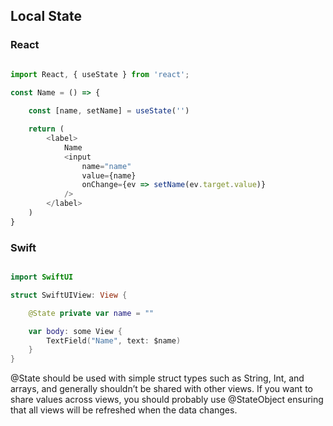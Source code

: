 ## Local State

### React

```javascript

import React, { useState } from 'react';

const Name = () => {
    
    const [name, setName] = useState('')

    return (
        <label>
            Name
            <input
                name="name"
                value={name}
                onChange={ev => setName(ev.target.value)}
            />
        </label>
    )
}

```

### Swift

```swift

import SwiftUI

struct SwiftUIView: View {

    @State private var name = ""

    var body: some View {
        TextField("Name", text: $name)
    }
}

```

@State should be used with simple struct types such as String, Int, and arrays, and generally shouldn’t be shared with other views. If you want to share values across views, you should probably use @StateObject ensuring that all views will be refreshed when the data changes.